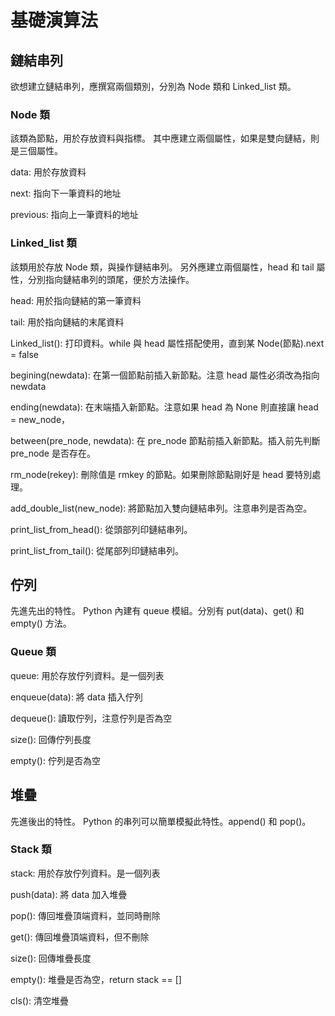 # 基礎演算法

## 鏈結串列

欲想建立鏈結串列，應撰寫兩個類別，分別為 Node 類和 Linked_list 類。

### Node 類

該類為節點，用於存放資料與指標。
其中應建立兩個屬性，如果是雙向鏈結，則是三個屬性。

data: 用於存放資料

next: 指向下一筆資料的地址

previous: 指向上一筆資料的地址

### Linked_list 類

該類用於存放 Node 類，與操作鏈結串列。
另外應建立兩個屬性，head 和 tail 屬性，分別指向鏈結串列的頭尾，便於方法操作。

head: 用於指向鏈結的第一筆資料

tail: 用於指向鏈結的末尾資料

Linked_list(): 打印資料。while 與 head 屬性搭配使用，直到某 Node(節點).next = false

begining(newdata): 在第一個節點前插入新節點。注意 head 屬性必須改為指向 newdata

ending(newdata): 在末端插入新節點。注意如果 head 為 None 則直接讓 head = new_node，

between(pre_node, newdata): 在 pre_node 節點前插入新節點。插入前先判斷 pre_node 是否存在。

rm_node(rekey): 刪除值是 rmkey 的節點。如果刪除節點剛好是 head 要特別處理。

add_double_list(new_node): 將節點加入雙向鏈結串列。注意串列是否為空。

print_list_from_head(): 從頭部列印鏈結串列。

print_list_from_tail(): 從尾部列印鏈結串列。

## 佇列

先進先出的特性。
Python 內建有 queue 模組。分別有 put(data)、get() 和 empty() 方法。 

### Queue 類

queue: 用於存放佇列資料。是一個列表

enqueue(data): 將 data 插入佇列

dequeue(): 讀取佇列，注意佇列是否為空

size(): 回傳佇列長度

empty(): 佇列是否為空

## 堆疊

先進後出的特性。
Python 的串列可以簡單模擬此特性。append() 和 pop()。

### Stack 類

stack: 用於存放佇列資料。是一個列表

push(data): 將 data 加入堆疊

pop(): 傳回堆疊頂端資料，並同時刪除

get(): 傳回堆疊頂端資料，但不刪除

size(): 回傳堆疊長度

empty(): 堆疊是否為空，return stack == []

cls(): 清空堆疊











